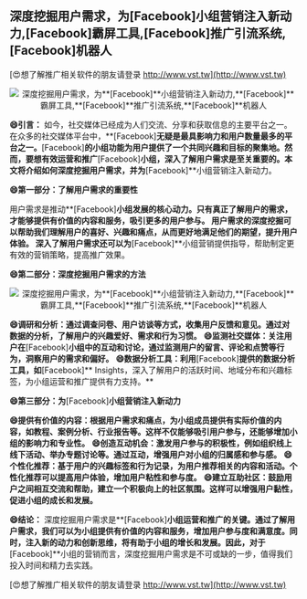 ## **深度挖掘用户需求，为**[Facebook]**小组营销注入新动力,**[Facebook]**霸屏工具,**[Facebook]**推广引流系统,**[Facebook]**机器人**

[😍想了解推广相关软件的朋友请登录 http://www.vst.tw](http://www.vst.tw)

 <center><img src="https://vst.tw/MP4/tuiguang/png/7.png" alt="深度挖掘用户需求，为**[Facebook]**小组营销注入新动力,**[Facebook]**霸屏工具,**[Facebook]**推广引流系统,**[Facebook]**机器人"></center>

**😄引言：**
如今，社交媒体已经成为人们交流、分享和获取信息的主要平台之一。在众多的社交媒体平台中，**[Facebook]**无疑是最具影响力和用户数量最多的平台之一。**[Facebook]**的小组功能为用户提供了一个共同兴趣和目标的聚集地。然而，要想有效运营和推广**[Facebook]**小组，深入了解用户需求是至关重要的。本文将介绍如何深度挖掘用户需求，并为**[Facebook]**小组营销注入新动力。

**😄第一部分：了解用户需求的重要性**

用户需求是推动**[Facebook]**小组发展的核心动力。只有真正了解用户的需求，才能够提供有价值的内容和服务，吸引更多的用户参与。
用户需求的深度挖掘可以帮助我们理解用户的喜好、兴趣和痛点，从而更好地满足他们的期望，提升用户体验。
深入了解用户需求还可以为**[Facebook]**小组营销提供指导，帮助制定更有效的营销策略，提高推广效果。

**😄第二部分：深度挖掘用户需求的方法**

 <center><img src="https://vst.tw/MP4/tuiguang/png/1.png" alt="深度挖掘用户需求，为**[Facebook]**小组营销注入新动力,**[Facebook]**霸屏工具,**[Facebook]**推广引流系统,**[Facebook]**机器人"></center>

**😄调研和分析：通过调查问卷、用户访谈等方式，收集用户反馈和意见。通过对数据的分析，了解用户的兴趣爱好、需求和行为习惯。**
**😄监测社交媒体：关注用户在**[Facebook]**小组中的互动和讨论，通过监测用户的留言、评论和点赞等行为，洞察用户的需求和偏好。**
**😄数据分析工具：利用**[Facebook]**提供的数据分析工具，如**[Facebook]** Insights，深入了解用户的活跃时间、地域分布和兴趣标签，为小组运营和推广提供有力支持。**

**😄第三部分：为**[Facebook]**小组营销注入新动力**

**😄提供有价值的内容：根据用户需求和痛点，为小组成员提供有实际价值的内容，如教程、案例分析、行业报告等。这样不仅能够吸引用户参与，还能够增加小组的影响力和专业性。**
**😄创造互动机会：激发用户参与的积极性，例如组织线上线下活动、举办专题讨论等。通过互动，增强用户对小组的归属感和参与感。**
**😄个性化推荐：基于用户的兴趣标签和行为记录，为用户推荐相关的内容和活动。个性化推荐可以提高用户体验，增加用户粘性和参与度。**
**😄建立互助社区：鼓励用户之间相互交流和帮助，建立一个积极向上的社区氛围。这样可以增强用户黏性，促进小组的成长和发展。**

**😄结论：**
深度挖掘用户需求是**[Facebook]**小组运营和推广的关键。通过了解用户需求，我们可以为小组提供有价值的内容和服务，增加用户参与度和满意度。同时，注入新的动力和创新思维，将有助于小组的增长和发展。因此，对于**[Facebook]**小组的营销而言，深度挖掘用户需求是不可或缺的一步，值得我们投入时间和精力去实践。

[😍想了解推广相关软件的朋友请登录 http://www.vst.tw](http://www.vst.tw)



